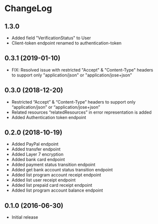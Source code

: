 ChangeLog
=========

1.3.0
-------------------
- Added field "VerificationStatus" to User
- Client-token endpoint renamed to authentication-token

0.3.1 (2019-01-10)
-------------------

- FIX: Resolved issue with restricted "Accept" & "Content-Type" headers to support only "application/json" or "application/jose+json"

0.3.0 (2018-12-20)
-------------------

- Restricted “Accept” & “Content-Type” headers to support only “application/json” or “application/jose+json”
- Related resources “relatedResources” in error representation is added
- Added Authentication token endpoint

0.2.0 (2018-10-19)
-------------------

- Added PayPal endpoint
- Added transfer endpoint
- Added Layer 7 encryption
- Added bank card endpoint
- Added payment status transition endpoint
- Added get bank account status transition endpoint
- Added list program account receipt endpoint
- Added list user receipt endpoint
- Added list prepaid card receipt endpoint
- Added list program account balance endpoint

0.1.0 (2016-06-30)
------------------

- Initial release
